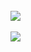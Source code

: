 

<div>
  <a href="https://github.com/Acarye">
    <br>
    <img
      src="https://github-readme-stats.vercel.app/api?username=Acarye&show_icons=true&theme=tokyonight&include_all_commits=true&count_private=true" />
    </br>
    <br>
    <img
      src="https://github-readme-stats.vercel.app/api/top-langs/?username=Acarye&layout=compact&langs_count=99&theme=tokyonight" />
    </br>
  </a>
</div>
